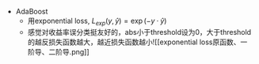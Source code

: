 - AdaBoost
	- 用exponential loss, $L_{exp}(y,\hat{y})=\exp(-y·\hat{y})$
	- 感觉对收益率误分类挺友好的，abs小于threshold设为0，大于threshold的越反损失函数越大，越近损失函数越小![[exponential loss原函数、一阶导、二阶导.png]]